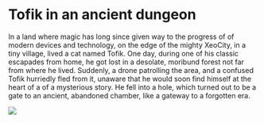 # Tofik in an ancient dungeon

In a land where magic has long since given way to the progress of
 of modern devices and technology, on the edge of the mighty 
XeoCity, in a tiny village, lived a cat named
 Tofik. One day, during one of his classic
 escapades from home, he got lost in a desolate, moribund forest
 not far from where he lived. Suddenly, a
 drone patrolling the area, and a confused Tofik hurriedly
 fled from it, unaware that he would soon find himself at the heart of a
 of a mysterious story. He fell into a hole, which turned out to be a gate
 to an ancient, abandoned chamber, like a gateway to a forgotten era.

 
![](https://github.com/Xeoaxis/Tofik-in-an-ancient-dungeon/blob/main/TofikEyeCursedMode.gif)

